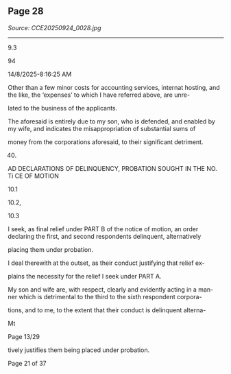 ## Page 28

*Source: CCE20250924_0028.jpg*

---

9.3

94

14/8/2025-8:16:25 AM

Other than a few minor costs for accounting services, internat hosting,
and the like, the ‘expenses’ to which I have referred above, are unre-

lated to the business of the applicants.

The aforesaid is entirely due to my son, who is defended, and enabled
by my wife, and indicates the misappropriation of substantial sums of

money from the corporations aforesaid, to their significant detriment.

40.

AD DECLARATIONS OF DELINQUENCY, PROBATION SOUGHT IN THE NO.
Ti CE OF MOTION

10.1

10.2,

10.3

I seek, as final relief under PART B of the notice of motion, an order
declaring the first, and second respondents delinquent, alternatively

placing them under probation.

I deal therewith at the outset, as their conduct justifying that relief ex-

plains the necessity for the relief I seek under PART A.

My son and wife are, with respect, clearly and evidently acting in a man-
ner which is detrimental to the third to the sixth respondent corpora-

tions, and to me, to the extent that their conduct is delinquent alterna-

Mt

Page 13/29

tively justifies them being placed under probation.

Page 21 of 37